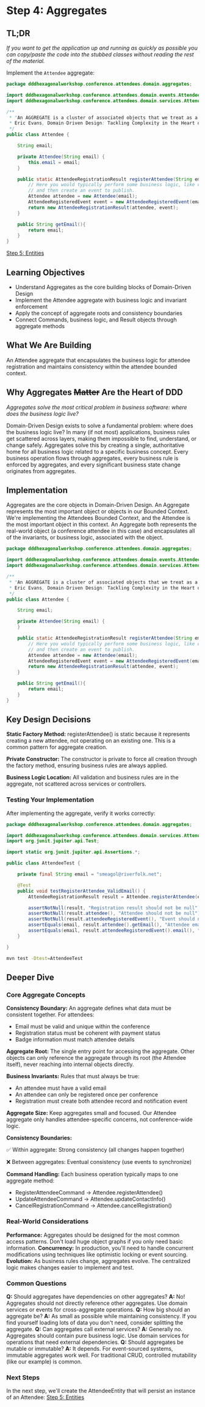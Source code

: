 # Step 4: Aggregates

## TL;DR

_If you want to get the application up and running as quickly as possible you can copy/paste the code into the stubbed classes without reading the rest of the material._

Implement the `Attendee` aggregate:

```java
package dddhexagonalworkshop.conference.attendees.domain.aggregates;

import dddhexagonalworkshop.conference.attendees.domain.events.AttendeeRegisteredEvent;
import dddhexagonalworkshop.conference.attendees.domain.services.AttendeeRegistrationResult;

/**
 * "An AGGREGATE is a cluster of associated objects that we treat as a unit for the purpose of data changes. Each AGGREGATE has a root and a boundary. The boundary defines what is inside the AGGREGATE. The root is a single, specific ENTITY contained in the AGGREGATE. The root is the only member of the AGGREGATE that outside objects are allowed to hold references to, although objects within the boundary may hold references to each other."
 * Eric Evans, Domain-Driven Design: Tackling Complexity in the Heart of Software, 2003
 */
public class Attendee {

    String email;

    private Attendee(String email) {
        this.email = email;
    }

    public static AttendeeRegistrationResult registerAttendee(String email) {
        // Here you would typically perform some business logic, like checking if the attendee already exists
        // and then create an event to publish.
        Attendee attendee = new Attendee(email);
        AttendeeRegisteredEvent event = new AttendeeRegisteredEvent(email);
        return new AttendeeRegistrationResult(attendee, event);
    }

    public String getEmail(){
        return email;
    }
}
```

[Step 5: Entities](05-Entities.md)

## Learning Objectives

- Understand Aggregates as the core building blocks of Domain-Driven Design
- Implement the Attendee aggregate with business logic and invariant enforcement
- Apply the concept of aggregate roots and consistency boundaries
- Connect Commands, business logic, and Result objects through aggregate methods

## What We Are Building

An Attendee aggregate that encapsulates the business logic for attendee registration and maintains consistency within the attendee bounded context.

## Why Aggregates ~~Matter~~ Are the Heart of DDD

_Aggregates solve the most critical problem in business software: where does the business logic live?_

Domain-Driven Design exists to solve a fundamental problem: where does the business logic live? In many (if not most) applications, business rules get scattered across layers, making them impossible to find, understand, or change safely. Aggregates solve this by creating a single, authoritative home for all business logic related to a specific business concept.  Every business operation flows through aggregates, every business rule is enforced by aggregates, and every significant business state change originates from aggregates.

## Implementation

Aggregates are the core objects in Domain-Driven Design. An Aggregate represents the most important object or objects in our Bounded Context. We're implementing the Attendees Bounded Context, and the Attendee is the most important object in this context.
An Aggregate both represents the real-world object (a conference attendee in this case) and encapsulates all of the invariants, or business logic, associated with the object.

```java
package dddhexagonalworkshop.conference.attendees.domain.aggregates;

import dddhexagonalworkshop.conference.attendees.domain.events.AttendeeRegisteredEvent;
import dddhexagonalworkshop.conference.attendees.domain.services.AttendeeRegistrationResult;

/**
 * "An AGGREGATE is a cluster of associated objects that we treat as a unit for the purpose of data changes. Each AGGREGATE has a root and a boundary. The boundary defines what is inside the AGGREGATE. The root is a single, specific ENTITY contained in the AGGREGATE. The root is the only member of the AGGREGATE that outside objects are allowed to hold references to, although objects within the boundary may hold references to each other."
 * Eric Evans, Domain-Driven Design: Tackling Complexity in the Heart of Software, 2003
 */
public class Attendee {

    String email;

    private Attendee(String email) {
    }

    public static AttendeeRegistrationResult registerAttendee(String email) {
        // Here you would typically perform some business logic, like checking if the attendee already exists
        // and then create an event to publish.
        Attendee attendee = new Attendee(email);
        AttendeeRegisteredEvent event = new AttendeeRegisteredEvent(email);
        return new AttendeeRegistrationResult(attendee, event);
    }

    public String getEmail(){
        return email;
    }
}
```

##  Key Design Decisions

**Static Factory Method:** registerAttendee() is static because it represents creating a new attendee, not operating on an existing one. This is a common pattern for aggregate creation.

**Private Constructor:** The constructor is private to force all creation through the factory method, ensuring business rules are always applied.

**Business Logic Location:** All validation and business rules are in the aggregate, not scattered across services or controllers.

### Testing Your Implementation
After implementing the aggregate, verify it works correctly:

```java
package dddhexagonalworkshop.conference.attendees.domain.aggregates;

import dddhexagonalworkshop.conference.attendees.domain.services.AttendeeRegistrationResult;
import org.junit.jupiter.api.Test;

import static org.junit.jupiter.api.Assertions.*;

public class AttendeeTest {

    private final String email = "smeagol@riverfolk.net";

    @Test
    public void testRegisterAttendee_ValidEmail() {
        AttendeeRegistrationResult result = Attendee.registerAttendee(email);

        assertNotNull(result, "Registration result should not be null");
        assertNotNull(result.attendee(), "Attendee should not be null");
        assertNotNull(result.attendeeRegisteredEvent(), "Event should not be null");
        assertEquals(email, result.attendee().getEmail(), "Attendee email should match");
        assertEquals(email, result.attendeeRegisteredEvent().email(), "Event email should match");
    }

}
```

```bash
mvn test -Dtest=AttendeeTest
```

## Deeper Dive

### Core Aggregate Concepts

**Consistency Boundary:** An aggregate defines what data must be consistent together. For attendees:
- Email must be valid and unique within the conference
- Registration status must be coherent with payment status
- Badge information must match attendee details

**Aggregate Root:** The single entry point for accessing the aggregate. Other objects can only reference the aggregate through its root (the Attendee itself), never reaching into internal objects directly.

**Business Invariants:** Rules that must always be true:
- An attendee must have a valid email
- An attendee can only be registered once per conference
- Registration must create both attendee record and notification event


**Aggregate Size:** Keep aggregates small and focused. Our Attendee aggregate only handles attendee-specific concerns, not conference-wide logic.

**Consistency Boundaries:**

✅ Within aggregate: Strong consistency (all changes happen together)

❌ Between aggregates: Eventual consistency (use events to synchronize)

**Command Handling:** Each business operation typically maps to one aggregate method:
- RegisterAttendeeCommand → Attendee.registerAttendee()
- UpdateAttendeeCommand → Attendee.updateContactInfo()
- CancelRegistrationCommand → Attendee.cancelRegistration()

### Real-World Considerations
**Performance:** Aggregates should be designed for the most common access patterns. Don't load huge object graphs if you only need basic information.
**Concurrency:** In production, you'll need to handle concurrent modifications using techniques like optimistic locking or event sourcing.
**Evolution:** As business rules change, aggregates evolve. The centralized logic makes changes easier to implement and test.

### Common Questions
**Q:** Should aggregates have dependencies on other aggregates?
**A:** No! Aggregates should not directly reference other aggregates. Use domain services or events for cross-aggregate operations.
**Q:** How big should an aggregate be?
**A:** As small as possible while maintaining consistency. If you find yourself loading lots of data you don't need, consider splitting the aggregate.
**Q:** Can aggregates call external services?
**A:** Generally no. Aggregates should contain pure business logic. Use domain services for operations that need external dependencies.
**Q:** Should aggregates be mutable or immutable?
**A:** It depends. For event-sourced systems, immutable aggregates work well. For traditional CRUD, controlled mutability (like our example) is common.

### Next Steps
In the next step, we'll create the AttendeeEntity that will persist an instance of an Attendee: [Step 5: Entities](05-Entities.md)

